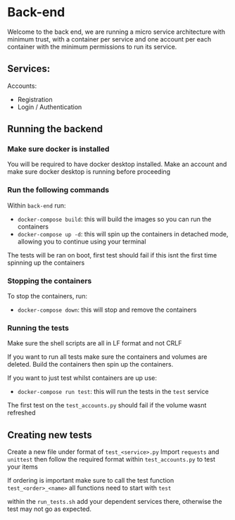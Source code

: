# Back-end
Welcome to the back end, we are running a micro service architecture with minimum trust, with a container per service and one account per each container with the minimum permissions to run its service.

## Services:

Accounts:
- Registration
- Login / Authentication

## Running the backend
### Make sure docker is installed
You will be required to have docker desktop installed. Make an account and make sure docker desktop is running before proceeding

### Run the following commands
Within `back-end` run:
- `docker-compose build`: this will build the images so you can run the containers
- `docker-compose up -d`: this will spin up the containers in detached mode, allowing you to continue using your terminal

The tests will be ran on boot, first test should fail if this isnt the first time spinning up the containers

### Stopping the containers
To stop the containers, run:
- `docker-compose down`: this will stop and remove the containers

### Running the tests
Make sure the shell scripts are all in LF format and not CRLF

If you want to run all tests make sure the containers and volumes are deleted.
Build the containers then spin up the containers.

If you want to just test whilst containers are up use:
- `docker-compose run test`: this will run the tests in the `test` service

The first test on the `test_accounts.py` should fail if the volume wasnt refreshed

## Creating new tests
Create a new file under format of `test_<service>.py`
Import `requests` and `unittest` then follow the required format within `test_accounts.py` to test your items

If ordering is important make sure to call the test function `test_<order>_<name>`
all functions need to start with `test`

within the `run_tests.sh` add your dependent services there, otherwise the test may not go as expected.